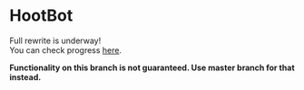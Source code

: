 # HootBot
Full rewrite is underway! \
You can check progress [here](https://github.com/IOIIIO/HootBot/projects/1). 

**Functionality on this branch is not guaranteed. Use master branch for that instead.**

